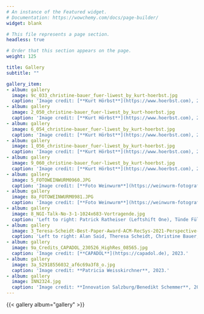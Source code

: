 ```yaml
---
# An instance of the Featured widget.
# Documentation: https://wowchemy.com/docs/page-builder/
widget: blank

# This file represents a page section.
headless: true

# Order that this section appears on the page.
weight: 125

title: Gallery
subtitle: ""

gallery_item:
- album: gallery
  image: 9c_033_christine-bauer_fuer-liwest_by_kurt-hoerbst.jpg
  caption: 'Image credit: [**Kurt Hörbst**](https://www.hoerbst.com), 2020.'
- album: gallery
  image: 2_050_christine-bauer_fuer-liwest_by_kurt-hoerbst.jpg
  caption: 'Image credit: [**Kurt Hörbst**](https://www.hoerbst.com), 2020.'
- album: gallery
  image: 6_054_christine-bauer_fuer-liwest_by_kurt-hoerbst.jpg
  caption: 'Image credit: [**Kurt Hörbst**](https://www.hoerbst.com), 2020.'
- album: gallery
  image: 1_056_christine-bauer_fuer-liwest_by_kurt-hoerbst.jpg
  caption: 'Image credit: [**Kurt Hörbst**](https://www.hoerbst.com), 2020.'
- album: gallery
  image: 9_060_christine-bauer_fuer-liwest_by_kurt-hoerbst.jpg
  caption: 'Image credit: [**Kurt Hörbst**](https://www.hoerbst.com), 2020.'
- album: gallery
  image: 5_FOTOWEINWURM0960.JPG
  caption: 'Image credit: [**Foto Weinwurm**](https://weinwurm-fotografie.at), 2019.'
- album: gallery
  image: 8a_FOTOWEINWURM0981.JPG
  caption: 'Image credit: [**Foto Weinwurm**](https://weinwurm-fotografie.at), 2019.'
- album: gallery
  image: 8_NGI-Talk-No-3-1-1024x683-Vortragende.jpg
  caption: 'Left to right: Patrick Ratheiser (Leftshift One), Tünde Fülöp (BMEIA), Christine Bauer (JKU), Mario Drobics (AIT)<br>Image credit: **AIT / Raimund Appel**, 2019.'
- album: gallery
  image: 3_Teresa-Scheidt-Best-Paper-Award-ACM-RecSys-2021-Perspective-Workshop-scaled.jpg
  caption: 'Left to right: Alan Said, Theresa Scheidt, Christine Bauer; PERSPECTIVES 2021<br>Image credit: **Joeran Beel**, 2021.'  
- album: gallery
  image: 9a_Credits_CAPADOL_230526_HighRes_08565.jpg
  caption: 'Image credit: [**CAPADOL**](https://capadol.de), 2023.'
- album: gallery
  image: 3a_52918556032_af6c69a3f8_o.jpg
  caption: 'Image credit: **Patricia Weisskirchner**, 2023.'
- album: gallery
  image: INN2324.jpg
  caption: 'Image credit: **Innovation Salzburg/Benedikt Schemmer**, 2023.'
---
```


{{< gallery album="gallery" >}}
